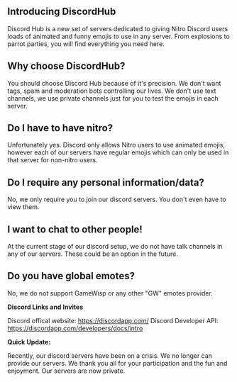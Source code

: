 ## Introducing DiscordHub

Discord Hub is a new set of servers dedicated to giving Nitro Discord users loads of animated and funny emojis to use in any server. From explosions to parrot parties, you will find everything you need here.

## Why choose DiscordHub?

You should choose Discord Hub because of it's precision. We don't want tags, spam and moderation bots controlling our lives. We don't use text channels, we use private channels just for you to test the emojis in each server.

## Do I have to have nitro?

Unfortunately yes. Discord only allows Nitro users to use animated emojis, however each of our servers have regular emojis which can only be used in that server for non-nitro users.

## Do I require any personal information/data?

No, we only require you to join our discord servers. You don't even have to view them.

## I want to chat to other people!

At the current stage of our discord setup, we do not have talk channels in any of our servers. These could be an option in the future.

## Do you have global emotes?

No, we do not support GameWisp or any other "GW" emotes provider.

**Discord Links and Invites**

Discord offical website: https://discordapp.com/
Discord Developer API: https://discordapp.com/developers/docs/intro

**Quick Update:**

Recently, our discord servers have been on a crisis. We no longer can provide our servers. We thank you all for your participation and the fun and enjoyment. Our servers are now private.
